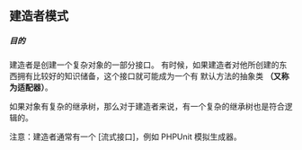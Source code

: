 ## 建造者模式

##### 目的

建造者是创建一个复杂对象的一部分接口。
有时候，如果建造者对他所创建的东西拥有比较好的知识储备，这个接口就可能成为一个有
默认方法的抽象类 **（又称为适配器）**。

如果对象有复杂的继承树，那么对于建造者来说，有一个复杂的继承树也是符合逻辑的。

注意：建造者通常有一个 [流式接口]，例如 PHPUnit 模拟生成器。

